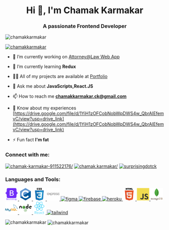 <h1 align="center">Hi 👋, I'm Chamak Karmakar</h1>
<h3 align="center">A passionate Frontend Developer</h3>

<p align="left"> <img src="https://komarev.com/ghpvc/?username=chamakkarmakar&label=Profile%20views&color=0e75b6&style=flat" alt="chamakkarmakar" /> </p>

<p align="left"> <a href="https://github.com/ryo-ma/github-profile-trophy"><img src="https://github-profile-trophy.vercel.app/?username=chamakkarmakar" alt="chamakkarmakar" /></a> </p>

- 🔭 I’m currently working on [Attorney@Law Web App](https://github.com/chamakkarmakar/legal-service-provider-MERN)

- 🌱 I’m currently learning **Redux**

- 👨‍💻 All of my projects are available at [Portfolio](https://chamakkarmakar.netlify.app/)

- 💬 Ask me about **JavaScripts,React.JS**

- 📫 How to reach me **chamakkarmakar.ck@gmail.com**

- 📄 Know about my experiences [https://drive.google.com/file/d/1YiH1zOFCobNobWpDWS4w_QbrAIEfemvC/view?usp=drive_link](https://drive.google.com/file/d/1YiH1zOFCobNobWpDWS4w_QbrAIEfemvC/view?usp=drive_link)

- ⚡ Fun fact **I'm fat**

<h3 align="left">Connect with me:</h3>
<p align="left">
<a href="https://linkedin.com/in/chamak-karmakar-911522176/" target="blank"><img align="center" src="https://raw.githubusercontent.com/rahuldkjain/github-profile-readme-generator/master/src/images/icons/Social/linked-in-alt.svg" alt="chamak-karmakar-911522176/" height="30" width="40" /></a>
<a href="https://fb.com/chamak.karmakar/" target="blank"><img align="center" src="https://raw.githubusercontent.com/rahuldkjain/github-profile-readme-generator/master/src/images/icons/Social/facebook.svg" alt="chamak.karmakar/" height="30" width="40" /></a>
<a href="https://instagram.com/surprisingdotck" target="blank"><img align="center" src="https://raw.githubusercontent.com/rahuldkjain/github-profile-readme-generator/master/src/images/icons/Social/instagram.svg" alt="surprisingdotck" height="30" width="40" /></a>
</p>

<h3 align="left">Languages and Tools:</h3>
<p align="left"> <a href="https://getbootstrap.com" target="_blank" rel="noreferrer"> <img src="https://raw.githubusercontent.com/devicons/devicon/master/icons/bootstrap/bootstrap-plain-wordmark.svg" alt="bootstrap" width="40" height="40"/> </a> <a href="https://www.cprogramming.com/" target="_blank" rel="noreferrer"> <img src="https://raw.githubusercontent.com/devicons/devicon/master/icons/c/c-original.svg" alt="c" width="40" height="40"/> </a> <a href="https://www.w3schools.com/css/" target="_blank" rel="noreferrer"> <img src="https://raw.githubusercontent.com/devicons/devicon/master/icons/css3/css3-original-wordmark.svg" alt="css3" width="40" height="40"/> </a> <a href="https://expressjs.com" target="_blank" rel="noreferrer"> <img src="https://raw.githubusercontent.com/devicons/devicon/master/icons/express/express-original-wordmark.svg" alt="express" width="40" height="40"/> </a> <a href="https://www.figma.com/" target="_blank" rel="noreferrer"> <img src="https://www.vectorlogo.zone/logos/figma/figma-icon.svg" alt="figma" width="40" height="40"/> </a> <a href="https://firebase.google.com/" target="_blank" rel="noreferrer"> <img src="https://www.vectorlogo.zone/logos/firebase/firebase-icon.svg" alt="firebase" width="40" height="40"/> </a> <a href="https://heroku.com" target="_blank" rel="noreferrer"> <img src="https://www.vectorlogo.zone/logos/heroku/heroku-icon.svg" alt="heroku" width="40" height="40"/> </a> <a href="https://www.w3.org/html/" target="_blank" rel="noreferrer"> <img src="https://raw.githubusercontent.com/devicons/devicon/master/icons/html5/html5-original-wordmark.svg" alt="html5" width="40" height="40"/> </a> <a href="https://developer.mozilla.org/en-US/docs/Web/JavaScript" target="_blank" rel="noreferrer"> <img src="https://raw.githubusercontent.com/devicons/devicon/master/icons/javascript/javascript-original.svg" alt="javascript" width="40" height="40"/> </a> <a href="https://www.mongodb.com/" target="_blank" rel="noreferrer"> <img src="https://raw.githubusercontent.com/devicons/devicon/master/icons/mongodb/mongodb-original-wordmark.svg" alt="mongodb" width="40" height="40"/> </a> <a href="https://www.mysql.com/" target="_blank" rel="noreferrer"> <img src="https://raw.githubusercontent.com/devicons/devicon/master/icons/mysql/mysql-original-wordmark.svg" alt="mysql" width="40" height="40"/> </a> <a href="https://nodejs.org" target="_blank" rel="noreferrer"> <img src="https://raw.githubusercontent.com/devicons/devicon/master/icons/nodejs/nodejs-original-wordmark.svg" alt="nodejs" width="40" height="40"/> </a> <a href="https://reactjs.org/" target="_blank" rel="noreferrer"> <img src="https://raw.githubusercontent.com/devicons/devicon/master/icons/react/react-original-wordmark.svg" alt="react" width="40" height="40"/> </a> <a href="https://tailwindcss.com/" target="_blank" rel="noreferrer"> <img src="https://www.vectorlogo.zone/logos/tailwindcss/tailwindcss-icon.svg" alt="tailwind" width="40" height="40"/> </a> </p>

<p><img align="left" src="https://github-readme-stats.vercel.app/api/top-langs?username=chamakkarmakar&show_icons=true&locale=en&layout=compact" alt="chamakkarmakar" /></p>

<p>&nbsp;<img align="center" src="https://github-readme-stats.vercel.app/api?username=chamakkarmakar&show_icons=true&locale=en" alt="chamakkarmakar" /></p>
